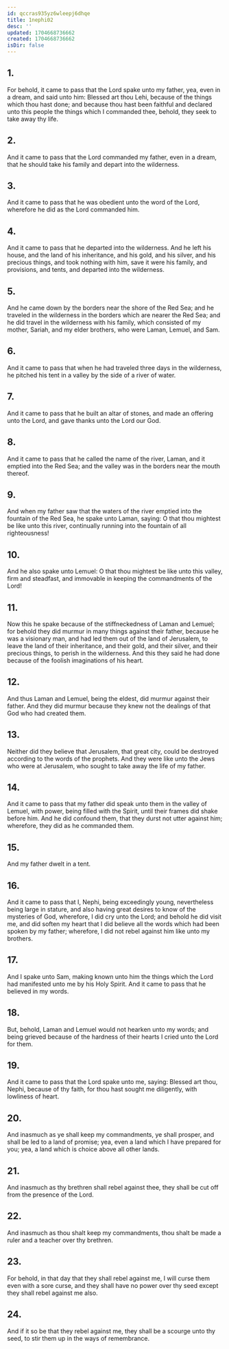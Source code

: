 ```yaml
---
id: qccras935yz6wleepj6dhqe
title: 1nephi02
desc: ''
updated: 1704668736662
created: 1704668736662
isDir: false
---
```

## 1.
For behold, it came to pass that the Lord spake unto my father, yea, even in a dream, and said unto him: Blessed art thou Lehi, because of the things which thou hast done; and because thou hast been faithful and declared unto this people the things which I commanded thee, behold, they seek to take away thy life.
## 2.
And it came to pass that the Lord commanded my father, even in a dream, that he should take his family and depart into the wilderness.
## 3.
And it came to pass that he was obedient unto the word of the Lord, wherefore he did as the Lord commanded him.
## 4.
And it came to pass that he departed into the wilderness. And he left his house, and the land of his inheritance, and his gold, and his silver, and his precious things, and took nothing with him, save it were his family, and provisions, and tents, and departed into the wilderness.
## 5.
And he came down by the borders near the shore of the Red Sea; and he traveled in the wilderness in the borders which are nearer the Red Sea; and he did travel in the wilderness with his family, which consisted of my mother, Sariah, and my elder brothers, who were Laman, Lemuel, and Sam.
## 6.
And it came to pass that when he had traveled three days in the wilderness, he pitched his tent in a valley by the side of a river of water.
## 7.
And it came to pass that he built an altar of stones, and made an offering unto the Lord, and gave thanks unto the Lord our God.
## 8.
And it came to pass that he called the name of the river, Laman, and it emptied into the Red Sea; and the valley was in the borders near the mouth thereof.
## 9.
And when my father saw that the waters of the river emptied into the fountain of the Red Sea, he spake unto Laman, saying: O that thou mightest be like unto this river, continually running into the fountain of all righteousness!
## 10.
And he also spake unto Lemuel: O that thou mightest be like unto this valley, firm and steadfast, and immovable in keeping the commandments of the Lord!
## 11.
Now this he spake because of the stiffneckedness of Laman and Lemuel; for behold they did murmur in many things against their father, because he was a visionary man, and had led them out of the land of Jerusalem, to leave the land of their inheritance, and their gold, and their silver, and their precious things, to perish in the wilderness. And this they said he had done because of the foolish imaginations of his heart.
## 12.
And thus Laman and Lemuel, being the eldest, did murmur against their father. And they did murmur because they knew not the dealings of that God who had created them.
## 13.
Neither did they believe that Jerusalem, that great city, could be destroyed according to the words of the prophets. And they were like unto the Jews who were at Jerusalem, who sought to take away the life of my father.
## 14.
And it came to pass that my father did speak unto them in the valley of Lemuel, with power, being filled with the Spirit, until their frames did shake before him. And he did confound them, that they durst not utter against him; wherefore, they did as he commanded them.
## 15.
And my father dwelt in a tent.
## 16.
And it came to pass that I, Nephi, being exceedingly young, nevertheless being large in stature, and also having great desires to know of the mysteries of God, wherefore, I did cry unto the Lord; and behold he did visit me, and did soften my heart that I did believe all the words which had been spoken by my father; wherefore, I did not rebel against him like unto my brothers.
## 17.
And I spake unto Sam, making known unto him the things which the Lord had manifested unto me by his Holy Spirit. And it came to pass that he believed in my words.
## 18.
But, behold, Laman and Lemuel would not hearken unto my words; and being grieved because of the hardness of their hearts I cried unto the Lord for them.
## 19.
And it came to pass that the Lord spake unto me, saying: Blessed art thou, Nephi, because of thy faith, for thou hast sought me diligently, with lowliness of heart.
## 20.
And inasmuch as ye shall keep my commandments, ye shall prosper, and shall be led to a land of promise; yea, even a land which I have prepared for you; yea, a land which is choice above all other lands.
## 21.
And inasmuch as thy brethren shall rebel against thee, they shall be cut off from the presence of the Lord.
## 22.
And inasmuch as thou shalt keep my commandments, thou shalt be made a ruler and a teacher over thy brethren.
## 23.
For behold, in that day that they shall rebel against me, I will curse them even with a sore curse, and they shall have no power over thy seed except they shall rebel against me also.
## 24.
And if it so be that they rebel against me, they shall be a scourge unto thy seed, to stir them up in the ways of remembrance.
